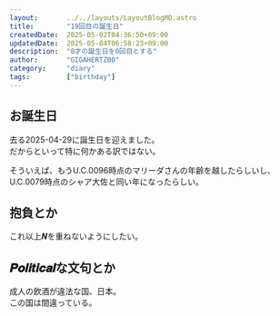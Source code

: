 ```yaml
---
layout:       ../../layouts/LayoutBlogMD.astro
title:        "19回目の誕生日"
createdDate:  2025-05-02T04:36:50+09:00
updatedDate:  2025-05-04T06:58:23+09:00
description:  "0才の誕生日を0回目とする"
author:       "GIGAHERTZ00"
category:     "diary"
tags:         ["birthday"]
---
```


## お誕生日

去る2025-04-29に誕生日を迎えました。  
だからといって特に何かある訳ではない。

そういえば、もうU.C.0096時点のマリーダさんの年齢を越したらしいし、U.C.0079時点のシャア大佐と同い年になったらしい。

## 抱負とか

これ以上𝑵を重ねないようにしたい。

## 𝑷𝒐𝒍𝒊𝒕𝒊𝒄𝒂𝒍な文句とか

成人の飲酒が違法な国、日本。  
この国は間違っている。
